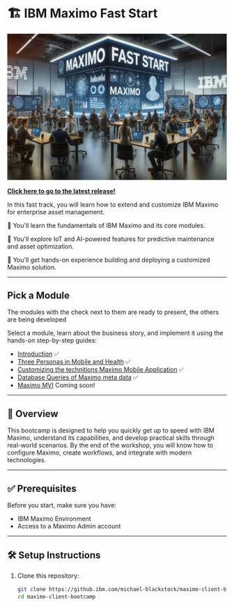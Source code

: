 # 🏗️ IBM Maximo Fast Start

![alt text](/maximo-bootcamp.png)

**[Click here to go to the latest release!](https://github.ibm.com/michael-blackstock/maximo-client-bootcamp/releases/tag/v1.0.0)**

In this fast track, you will learn how to extend and customize IBM Maximo for enterprise asset management.

🚀 You'll learn the fundamentals of IBM Maximo and its core modules.

🚀 You'll explore IoT and AI-powered features for predictive maintenance and asset optimization.

🚀 You'll get hands-on experience building and deploying a customized Maximo solution.

---

## Pick a Module

The modules with the check next to them are ready to present, the others are being developed

Select a module, learn about the business story, and implement it using the hands-on step-by-step guides:

- [Introduction](./modules/01-introduction.md) ✅
- [Three Personas in Mobile and Health](./modules/01a-health-and-monitoring.md) ✅
- [Customizing the technitions Maximo Mobile Application](./labs/maximo_mobile_spare_parts_toggle_lab.md) ✅
- [Database Queries of Maximo meta data](./labs/08_maximo_database_queries.md) ✅
- [Maximo MVI](./modules/19-mvi.md) Coming soon!   
---    
<!--
- [Assets & Locations](./modules/05-assets-locations.md)
- [Work Management](./modules/06-work-management.md)
- [Inventory & Procurement](./modules/07-inventory-procurement.md)
- [Maximo Spatial](./modules/08-spatial.md)
- [Maximo Monitor](./modules/09-monitor.md)
- [Maximo Manage (Advanced Topics)](./modules/10-manage.md)
- [Advanced Maximo Mobile Customization](./modules/11-advanced-mobile.md)
- [Maximo Reliability](./modules/12-reliability.md)
- [Maximo for Civil Infrastructure](./modules/13-civil-infrastructure.md)
- [Maximo Health, Safety & Environment (HSE)](./modules/14-hse.md)
- [Renewables Overview](./modules/15-renewables-overview.md)
- [Fleet Visibility](./modules/16-fleet-visibility.md)
- [Data Governance](./modules/17-data-governance.md)
- [Availability Management](./modules/18-availability-management.md)
- [Maximo Visual Inspection (MVI)](./modules/19-mvi.md)
- [Module 19: Performance Analytics for Solar, Wind, and BESS](./modules/20-performance-analytics.md)
- [Maximo Mobile](./modules/21-maximo-mobile.md)
- [Integration and Customization](./modules/22-integration-customization.md)

## Labs
- [Lab 1: Introduction](./labs/01_introduction_overview.md)
- [Lab 2: Goals and Personas](./labs/02_goals_personas_scoping.md)
- [Lab 3: Custer admin setup](./labs/03_cluster_and_admin_setup.md)
- [Lab 4: Prepare system properties](./labs/04_prepare_manage_system_properties.md)
- [Lab 5: Create assets and job plans](./labs/05_create_assets_job_plans_pm.md)
- [Lab 6: Health scores configuration](./labs/06_health_scores_configuration.md)
- [Lab 7: Demo mobil wrapup](./labs/07_demo_mobile_wrapup.md)
- [Lab 1: Create a Work Order](./labs/lab1.md)
- [Lab 2: Configure Preventive Maintenance](./labs/lab2-assets.md)
- [Lab 3: Maximo Mobile](./labs/lab3.md)
- [Lab 4: Maximo Visual Inspection (MVI) Basics](./labs/lab4-mvi.md)
- [Lab 5: Maximo Spatial Integration](./labs/lab5-spatial.md)
- [Lab 6: Maximo Monitor Dashboard Creation](./labs/lab6-monitor.md)
- [Lab 7: Maximo Health Score Configuration](./labs/lab7-health.md)
- [Lab 8: Maximo Predict Model Training](./labs/lab8-predict.md)
- [Lab 8: Maximo Health Score Setup](./labs/lab8-health.md)
- [Lab 9: Maximo Mobile Work Execution](./labs/lab9-mobile-work-execution.md)
- [Lab 9: Maximo Mobile Basics](./labs/lab9-mobile.md)
- [Lab 10: Maximo Mobile Custom Field Deployment](./labs/lab10-advanced-mobile.md)
- [Lab 11: Reliability-Centered Maintenance (RCM) Analysis](./labs/lab11-reliability.md)
- [Lab 12: Linear Asset Management in Maximo](./labs/lab12-civil-infrastructure.md)
- [Lab 13: Maximo HSE Incident Reporting](./labs/lab13-hse.md)
- [Lab 14: Fleet View Navigation](./labs/14-fleet-view.md)
- [Lab 15: Map View Exploration](./labs/15-map-view.md)
- [Lab 16: Dashboard Customization](./labs/16-dashboard-customization.md)
- [Lab 17: Upload Plant Generation Forecast (PGF)](./labs/17-pgf-upload.md)
- [Lab 18: Data Quality Checks](./labs/18-data-quality-check.md)
- [Lab 19: Custom Alerts Setup](./labs/19-custom-alerts.md)
- [Lab 20: Alarm Management](./labs/20-alarm-management.md)
- [Lab 21: Tahoe Loss Analysis](./labs/21-tahoe-loss-analysis.md)
- [Lab 22: String Analytics](./labs/22-string-analytics.md)
- [Lab 23: Wind Performance Analysis](./labs/23-wind-analysis.md)
- [Lab 24: BESS Cycle and Module Analysis](./labs/24-bess-analysis.md)
- [Lab 25: Work Management Basics](./labs/lab25-work-management.md)
- [Lab 26: Inventory & Procurement Basics](./labs/lab26-inventory-procurement.md)

---
-->

## 📖 Overview

This bootcamp is designed to help you quickly get up to speed with IBM Maximo, understand its capabilities, and develop practical skills through real-world scenarios. By the end of the workshop, you will know how to configure Maximo, create workflows, and integrate with modern technologies.

---

## ✅ Prerequisites

Before you start, make sure you have:

- IBM Maximo Environment
- Access to a Maximo Admin account

---

## 🛠️ Setup Instructions

1. Clone this repository:
   ```bash
   git clone https://github.ibm.com/michael-blackstock/maximo-client-bootcamp.git    
   cd maximo-client-bootcamp

